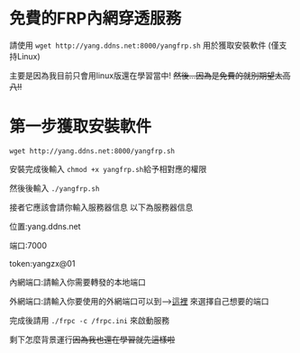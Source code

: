 # 免費的FRP內網穿透服務

請使用
``` wget http://yang.ddns.net:8000/yangfrp.sh ```
用於獲取安裝軟件 (僅支持Linux)

主要是因為我目前只會用linux版還在學習當中!
~~然後...因為是免費的就別期望太高八!!~~
# 第一步獲取安裝軟件

``` wget http://yang.ddns.net:8000/yangfrp.sh ```

安裝完成後輸入 ```chmod +x yangfrp.sh```給予相對應的權限

然後後輸入 ```./yangfrp.sh``` 

接者它應該會請你輸入服務器信息
以下為服務器信息

位置:yang.ddns.net

端口:7000

token:yangzx@01

內網端口:請輸入你需要轉發的本地端口

外網端口:請輸入你要使用的外網端口可以到-->[這裡](http://yang.ddns.net:9010) 來選擇自己想要的端口

 完成後請用 
```./frpc -c /frpc.ini```
來啟動服務

剩下怎麼背景運行~~因為我也還在學習就先這樣啦~~




